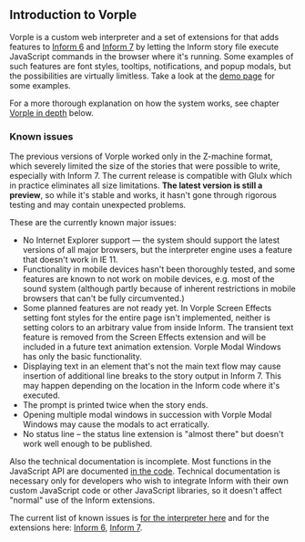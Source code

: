 ## Introduction to Vorple

Vorple is a custom web interpreter and a set of extensions for
that adds features to [Inform 6](http://inform-fiction.org) and
[Inform 7](http://inform7.com) by letting the Inform story file execute
JavaScript commands in the browser where it's running. Some examples of such
features are font styles, tooltips, notifications, and popup modals, but the
possibilities are virtually limitless. Take a look at the
[demo page](/demo/) for some examples.

For a more thorough explanation on how the system works, see chapter
[Vorple in depth](#vorple-in-depth) below.


### Known issues

The previous versions of Vorple worked only in the Z-machine format, which
severely limited the size of the stories that were possible to write, especially
with Inform 7. The current release is compatible with Glulx which in practice
eliminates all size limitations. **The latest version is still a preview**,
so while it's stable and works, it hasn't gone through rigorous testing
and may contain unexpected problems.

These are the currently known major issues:

* No Internet Explorer support — the system should support the latest versions
  of all major browsers, but the interpreter engine uses a feature that doesn't
  work in IE 11.
* Functionality in mobile devices hasn't been thoroughly tested, and some
  features are known to not work on mobile devices, e.g. most of the sound
  system (although partly because of inherent restrictions in mobile browsers
  that can't be fully circumvented.)
* Some planned features are not ready yet. In Vorple Screen Effects setting font
  styles for the entire page isn't implemented, neither is setting colors to an
  arbitrary value from inside Inform. The transient text feature is removed from
  the Screen Effects extension and will be included in a future text animation
  extension. Vorple Modal Windows has only the basic functionality.
* Displaying text in an element that's not the main text flow may cause
  insertion of additional line breaks to the story output in Inform 7. This
  may happen depending on the location in the Inform code where it's executed.
* The prompt is printed twice when the story ends.
* Opening multiple modal windows in succession with Vorple Modal Windows
  may cause the modals to act erratically.
* No status line – the status line extension is "almost there" but doesn't
  work well enough to be published.

Also the technical documentation is incomplete. Most functions in the
JavaScript API are documented [in the code](https://github.com/vorple/vorple).
Technical documentation is necessary only for developers who wish to
integrate Inform with their own custom JavaScript code or other JavaScript
libraries, so it doesn't affect "normal" use of the Inform extensions.

The current list of known issues is [for the interpreter here](https://github.com/vorple/vorple/issues?utf8=%E2%9C%93&q=is%3Aissue%20created%3A%3E2017-04-26%20)
and for the extensions here:
[Inform 6](https://github.com/vorple/inform6/issues?q=is%3Aissue+is%3Aopen),
[Inform 7](https://github.com/vorple/inform7/issues?utf8=%E2%9C%93&q=is%3Aissue%20created%3A%3E2017-04-26%20).

